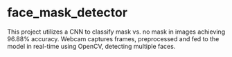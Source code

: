 # face_mask_detector
This project utilizes a CNN to classify mask vs. no mask in images achieving 96.88% accuracy. Webcam captures frames, preprocessed and fed to the model in real-time using OpenCV, detecting multiple faces.
